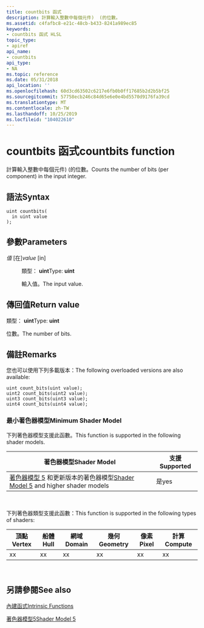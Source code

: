 ```yaml
---
title: countbits 函式
description: 計算輸入整數中每個元件)  (的位數。
ms.assetid: c4fafbc8-e21c-48cb-b433-8241a989ec85
keywords:
- countbits 函式 HLSL
topic_type:
- apiref
api_name:
- countbits
api_type:
- NA
ms.topic: reference
ms.date: 05/31/2018
api_location: ''
ms.openlocfilehash: 60d3cd63502c6217e6fb0b0ff17685b2d2b5bf25
ms.sourcegitcommit: 57758ecb246c84d65e6e0e4bd5570d9176fa39cd
ms.translationtype: MT
ms.contentlocale: zh-TW
ms.lasthandoff: 10/25/2019
ms.locfileid: "104022610"
---
```

# <a name="countbits-function"></a><span data-ttu-id="bb934-104">countbits 函式</span><span class="sxs-lookup"><span data-stu-id="bb934-104">countbits function</span></span>

<span data-ttu-id="bb934-105">計算輸入整數中每個元件)  (的位數。</span><span class="sxs-lookup"><span data-stu-id="bb934-105">Counts the number of bits (per component) in the input integer.</span></span>

## <a name="syntax"></a><span data-ttu-id="bb934-106">語法</span><span class="sxs-lookup"><span data-stu-id="bb934-106">Syntax</span></span>

``` syntax
uint countbits(
  in uint value
);
```

## <a name="parameters"></a><span data-ttu-id="bb934-107">參數</span><span class="sxs-lookup"><span data-stu-id="bb934-107">Parameters</span></span>

<dl> <dt>

<span data-ttu-id="bb934-108">*值* \[在\]</span><span class="sxs-lookup"><span data-stu-id="bb934-108">*value* \[in\]</span></span>
</dt> <dd>

<span data-ttu-id="bb934-109">類型： **uint**</span><span class="sxs-lookup"><span data-stu-id="bb934-109">Type: **uint**</span></span>

<span data-ttu-id="bb934-110">輸入值。</span><span class="sxs-lookup"><span data-stu-id="bb934-110">The input value.</span></span>

</dd> </dl>

## <a name="return-value"></a><span data-ttu-id="bb934-111">傳回值</span><span class="sxs-lookup"><span data-stu-id="bb934-111">Return value</span></span>

<span data-ttu-id="bb934-112">類型： **uint**</span><span class="sxs-lookup"><span data-stu-id="bb934-112">Type: **uint**</span></span>

<span data-ttu-id="bb934-113">位數。</span><span class="sxs-lookup"><span data-stu-id="bb934-113">The number of bits.</span></span>

## <a name="remarks"></a><span data-ttu-id="bb934-114">備註</span><span class="sxs-lookup"><span data-stu-id="bb934-114">Remarks</span></span>

<span data-ttu-id="bb934-115">您也可以使用下列多載版本：</span><span class="sxs-lookup"><span data-stu-id="bb934-115">The following overloaded versions are also available:</span></span>

``` syntax
uint count_bits(uint value);
uint2 count_bits(uint2 value);
uint3 count_bits(uint3 value);
uint4 count_bits(uint4 value);
```

### <a name="minimum-shader-model"></a><span data-ttu-id="bb934-116">最小著色器模型</span><span class="sxs-lookup"><span data-stu-id="bb934-116">Minimum Shader Model</span></span>

<span data-ttu-id="bb934-117">下列著色器模型支援此函數。</span><span class="sxs-lookup"><span data-stu-id="bb934-117">This function is supported in the following shader models.</span></span>



| <span data-ttu-id="bb934-118">著色器模型</span><span class="sxs-lookup"><span data-stu-id="bb934-118">Shader Model</span></span>                                                                | <span data-ttu-id="bb934-119">支援</span><span class="sxs-lookup"><span data-stu-id="bb934-119">Supported</span></span> |
|-----------------------------------------------------------------------------|-----------|
| <span data-ttu-id="bb934-120">[著色器模型 5](d3d11-graphics-reference-sm5.md) 和更新版本的著色器模型</span><span class="sxs-lookup"><span data-stu-id="bb934-120">[Shader Model 5](d3d11-graphics-reference-sm5.md) and higher shader models</span></span> | <span data-ttu-id="bb934-121">是</span><span class="sxs-lookup"><span data-stu-id="bb934-121">yes</span></span>       |



 

<span data-ttu-id="bb934-122">下列著色器類型支援此函數：</span><span class="sxs-lookup"><span data-stu-id="bb934-122">This function is supported in the following types of shaders:</span></span>



| <span data-ttu-id="bb934-123">頂點</span><span class="sxs-lookup"><span data-stu-id="bb934-123">Vertex</span></span> | <span data-ttu-id="bb934-124">船體</span><span class="sxs-lookup"><span data-stu-id="bb934-124">Hull</span></span> | <span data-ttu-id="bb934-125">網域</span><span class="sxs-lookup"><span data-stu-id="bb934-125">Domain</span></span> | <span data-ttu-id="bb934-126">幾何</span><span class="sxs-lookup"><span data-stu-id="bb934-126">Geometry</span></span> | <span data-ttu-id="bb934-127">像素</span><span class="sxs-lookup"><span data-stu-id="bb934-127">Pixel</span></span> | <span data-ttu-id="bb934-128">計算</span><span class="sxs-lookup"><span data-stu-id="bb934-128">Compute</span></span> |
|--------|------|--------|----------|-------|---------|
| <span data-ttu-id="bb934-129">x</span><span class="sxs-lookup"><span data-stu-id="bb934-129">x</span></span>      | <span data-ttu-id="bb934-130">x</span><span class="sxs-lookup"><span data-stu-id="bb934-130">x</span></span>    | <span data-ttu-id="bb934-131">x</span><span class="sxs-lookup"><span data-stu-id="bb934-131">x</span></span>      | <span data-ttu-id="bb934-132">x</span><span class="sxs-lookup"><span data-stu-id="bb934-132">x</span></span>        | <span data-ttu-id="bb934-133">x</span><span class="sxs-lookup"><span data-stu-id="bb934-133">x</span></span>     | <span data-ttu-id="bb934-134">x</span><span class="sxs-lookup"><span data-stu-id="bb934-134">x</span></span>       |



 

## <a name="see-also"></a><span data-ttu-id="bb934-135">另請參閱</span><span class="sxs-lookup"><span data-stu-id="bb934-135">See also</span></span>

<dl> <dt>

[<span data-ttu-id="bb934-136">內建函式</span><span class="sxs-lookup"><span data-stu-id="bb934-136">Intrinsic Functions</span></span>](dx-graphics-hlsl-intrinsic-functions.md)
</dt> <dt>

[<span data-ttu-id="bb934-137">著色器模型5</span><span class="sxs-lookup"><span data-stu-id="bb934-137">Shader Model 5</span></span>](d3d11-graphics-reference-sm5.md)
</dt> </dl>

 

 




